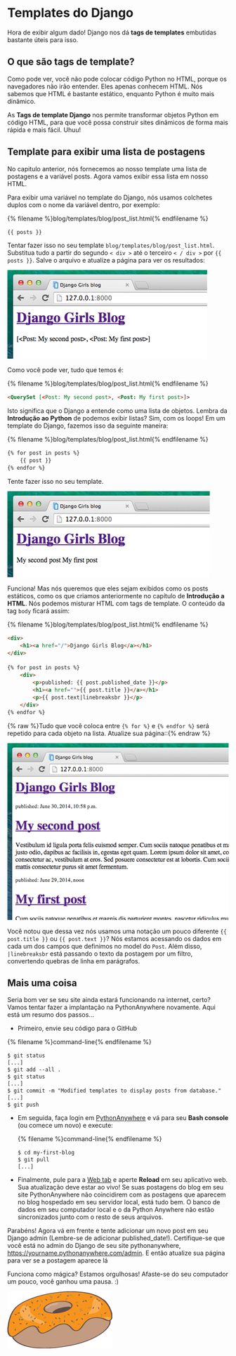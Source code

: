 # Templates do Django

Hora de exibir algum dado! Django nos dá  __tags de templates__ embutidas bastante úteis para isso.

## O que são tags de template?

Como pode ver, você não pode colocar código Python no HTML, porque os navegadores não irão entender. Eles apenas conhecem HTML. Nós sabemos que HTML é bastante estático, enquanto Python é muito mais dinâmico.

As __Tags de template Django__ nos permite transformar objetos Python em código HTML, para que você possa construir sites dinâmicos de forma mais rápida e mais fácil. Uhuu!

## Template para exibir uma lista de postagens

No capitulo anterior, nós fornecemos ao nosso template uma lista de postagens e a variável <o>posts</o>. Agora vamos exibir essa lista em nosso HTML.

Para exibir uma variável no template do Django, nós usamos colchetes duplos com o nome da variável dentro, por exemplo:

{% filename %}blog/templates/blog/post_list.html{% endfilename %}
```html
{{ posts }}
```

Tentar fazer isso no seu template `blog/templates/blog/post_list.html`. Substitua tudo a partir do segundo `< div >` até o terceiro `< / div >` por `{{ posts }}`. Salve o arquivo e atualize a página para ver os resultados:


![Figure 13.1](images/step1.png)

Como você pode ver, tudo que temos é:

{% filename %}blog/templates/blog/post_list.html{% endfilename %}
```html
<QuerySet [<Post: My second post>, <Post: My first post>]>
```

Isto significa que o Django a entende como uma lista de objetos. Lembra da __Introdução ao Python__ de podemos exibir listas? Sim, com os loops! Em um template do Django, fazemos isso da seguinte maneira:

{% filename %}blog/templates/blog/post_list.html{% endfilename %}
```html
{% for post in posts %}
    {{ post }}
{% endfor %}
```

Tente fazer isso no seu template.

![Figure 13.2](images/step2.png)

Funciona! Mas nós queremos que eles sejam exibidos como os posts estáticos, como os que criamos anteriormente no capítulo de __Introdução a HTML__. Nós podemos misturar HTML com tags de template. O conteúdo da tag `body` ficará assim:


{% filename %}blog/templates/blog/post_list.html{% endfilename %}
```html
<div>
    <h1><a href="/">Django Girls Blog</a></h1>
</div>

{% for post in posts %}
    <div>
        <p>published: {{ post.published_date }}</p>
        <h1><a href="">{{ post.title }}</a></h1>
        <p>{{ post.text|linebreaksbr }}</p>
    </div>
{% endfor %}
```

{% raw %}Tudo que você coloca entre `{% for %}` e `{% endfor %}` será repetido para cada objeto na lista. Atualize sua página::{% endraw %}

![Figure 13.3](images/step3.png)

Você notou que dessa vez nós usamos uma notação um pouco diferente `{{ post.title }}` ou `{{ post.text }}`? Nós estamos acessando os dados em cada um dos campos que definimos no model do `Post`. Além disso, `|linebreaksbr` está passando o texto da postagem por um filtro, convertendo quebras de linha em parágrafos.

## Mais uma coisa

Seria bom ver se seu site ainda estará funcionando na internet, certo? Vamos tentar fazer a implantação na PythonAnywhere novamente. Aqui está um resumo dos passos...

*   Primeiro, envie seu código para o GitHub
   
   {% filename %}command-line{% endfilename %}
   ```
   $ git status
   [...]
   $ git add --all .
   $ git status
   [...]
   $ git commit -m "Modified templates to display posts from database."
   [...]
   $ git push
   ```
   
*   Em seguida, faça login em [PythonAnywhere](https://www.pythonanywhere.com/consoles/) e vá para seu **Bash console** (ou comece um novo) e execute:

    {% filename %}command-line{% endfilename %}
    ```
    $ cd my-first-blog
    $ git pull
    [...] 
    ```

*   Finalmente, pule para a [Web tab](https://www.pythonanywhere.com/web_app_setup/) e aperte **Reload** em seu aplicativo web. Sua atualização deve estar ao vivo!  Se suas postagens do blog em seu site PythonAnywhere não coincidirem com as postagens que aparecem no blog hospedado em seu servidor local, está tudo bem. O banco de dados em seu computador local e o da Python Anywhere não estão sincronizados junto com o resto de seus arquivos.

Parabéns! Agora vá em frente e tente adicionar um novo post em seu Django admin (Lembre-se de adicionar published_date!). Certifique-se que você está no admin do Django de seu site pythonanywhere, https://yourname.pythonanywhere.com/admin. E então atualize sua página para ver se a postagem aparece lá

Funciona como mágica? Estamos orgulhosas! Afaste-se do seu computador um pouco, você ganhou uma pausa. :)

![Figure 13.4](images/donut.png)
